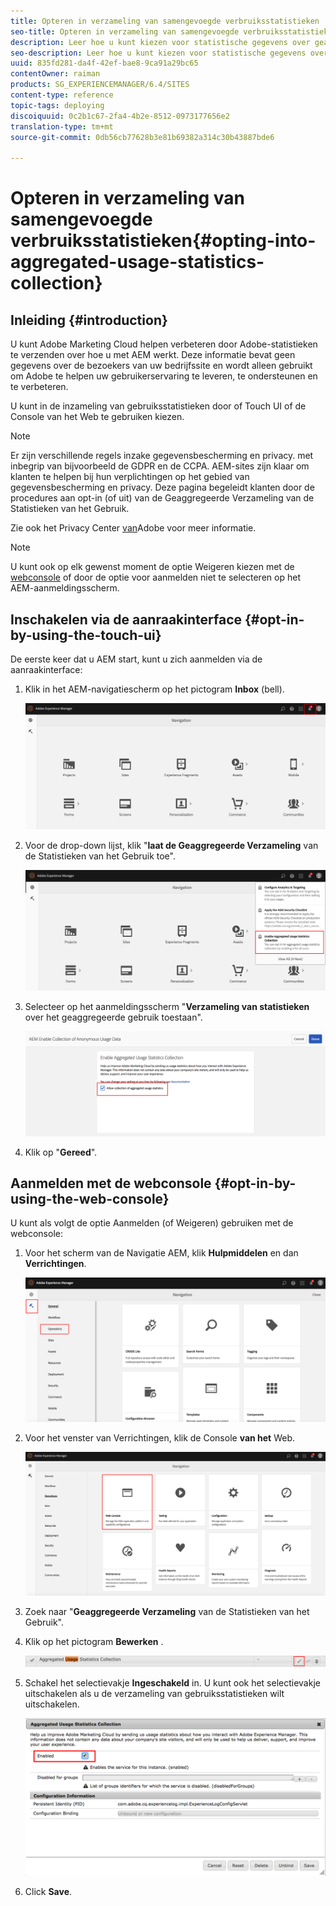 ```yaml
---
title: Opteren in verzameling van samengevoegde verbruiksstatistieken
seo-title: Opteren in verzameling van samengevoegde verbruiksstatistieken
description: Leer hoe u kunt kiezen voor statistische gegevens over geaggregeerd gebruik.
seo-description: Leer hoe u kunt kiezen voor statistische gegevens over geaggregeerd gebruik.
uuid: 835fd281-da4f-42ef-bae8-9ca91a29bc65
contentOwner: raiman
products: SG_EXPERIENCEMANAGER/6.4/SITES
content-type: reference
topic-tags: deploying
discoiquuid: 0c2b1c67-2fa4-4b2e-8512-0973177656e2
translation-type: tm+mt
source-git-commit: 0db56cb77628b3e81b69382a314c30b43887bde6

---
```



# Opteren in verzameling van samengevoegde verbruiksstatistieken{#opting-into-aggregated-usage-statistics-collection}

## Inleiding {#introduction}

U kunt Adobe Marketing Cloud helpen verbeteren door Adobe-statistieken te verzenden over hoe u met AEM werkt. Deze informatie bevat geen gegevens over de bezoekers van uw bedrijfssite en wordt alleen gebruikt om Adobe te helpen uw gebruikerservaring te leveren, te ondersteunen en te verbeteren.

U kunt in de inzameling van gebruiksstatistieken door of Touch UI of de Console van het Web te gebruiken kiezen.

>[!NOTE]
>
>Er zijn verschillende regels inzake gegevensbescherming en privacy. met inbegrip van bijvoorbeeld de GDPR en de CCPA. AEM-sites zijn klaar om klanten te helpen bij hun verplichtingen op het gebied van gegevensbescherming en privacy. Deze pagina begeleidt klanten door de procedures aan opt-in (of uit) van de Geaggregeerde Verzameling van de Statistieken van het Gebruik.
>
>Zie ook het Privacy Center [van](https://www.adobe.com/privacy.html)Adobe voor meer informatie.

>[!NOTE]
>
>U kunt ook op elk gewenst moment de optie Weigeren kiezen met de [webconsole](/help/sites-deploying/opt-in-aggregated-usage-statistics.md#opt-in-by-using-the-web-console) of door de optie voor aanmelden niet te selecteren op het AEM-aanmeldingsscherm.

## Inschakelen via de aanraakinterface {#opt-in-by-using-the-touch-ui}

De eerste keer dat u AEM start, kunt u zich aanmelden via de aanraakinterface:

1. Klik in het AEM-navigatiescherm op het pictogram **Inbox** (bell).

   ![usage_statisticsnavigationscreen](assets/usage_statisticsnavigationscreen.png)

1. Voor de drop-down lijst, klik &quot;**laat de Geaggregeerde Verzameling** van de Statistieken van het Gebruik toe&quot;.

   ![usage_statisticsnavigationscreen2](assets/usage_statisticsnavigationscreen2.png)

1. Selecteer op het aanmeldingsscherm &quot;**Verzameling van statistieken** over het geaggregeerde gebruik toestaan&quot;.

   ![usage_statistical sopt-inscreen](assets/usage_statisticsopt-inscreen.png)

1. Klik op &quot;**Gereed**&quot;.

## Aanmelden met de webconsole {#opt-in-by-using-the-web-console}

U kunt als volgt de optie Aanmelden (of Weigeren) gebruiken met de webconsole:

1. Voor het scherm van de Navigatie AEM, klik **Hulpmiddelen** en dan **Verrichtingen**.

   ![usage_statistical sopsdashboard](assets/usage_statisticsopsdashboard.png)

1. Voor het venster van Verrichtingen, klik de Console **van het** Web.

   ![usage_statisticsWebconsole](assets/usage_statisticswebconsole.png)

1. Zoek naar &quot;**Geaggregeerde Verzameling** van de Statistieken van het Gebruik&quot;.
1. Klik op het pictogram **Bewerken** .

   ![usage_statisticalScrollEdit](assets/usage_statisticscollectionedit.png)

1. Schakel het selectievakje **Ingeschakeld** in. U kunt ook het selectievakje uitschakelen als u de verzameling van gebruiksstatistieken wilt uitschakelen.

   ![usage_statisticalSelect](assets/usage_statisticsselect.png)

1. Click **Save**.

